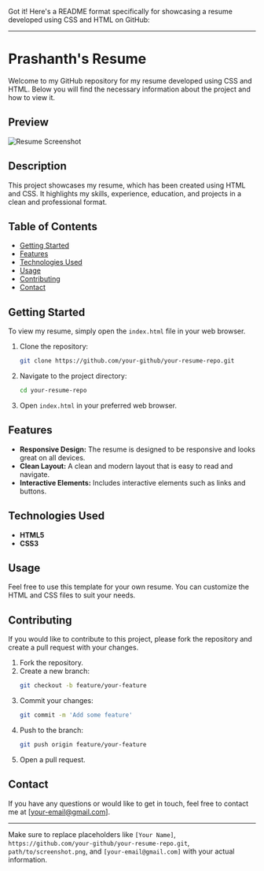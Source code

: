 Got it! Here's a README format specifically for showcasing a resume developed using CSS and HTML on GitHub:

---

# Prashanth's Resume

Welcome to my GitHub repository for my resume developed using CSS and HTML. Below you will find the necessary information about the project and how to view it.

## Preview

![Resume Screenshot](path/to/screenshot.png)

## Description

This project showcases my resume, which has been created using HTML and CSS. It highlights my skills, experience, education, and projects in a clean and professional format.

## Table of Contents

- [Getting Started](#getting-started)
- [Features](#features)
- [Technologies Used](#technologies-used)
- [Usage](#usage)
- [Contributing](#contributing)
- [Contact](#contact)

## Getting Started

To view my resume, simply open the `index.html` file in your web browser.

1. Clone the repository:
   ```bash
   git clone https://github.com/your-github/your-resume-repo.git
   ```
2. Navigate to the project directory:
   ```bash
   cd your-resume-repo
   ```
3. Open `index.html` in your preferred web browser.

## Features

- **Responsive Design:** The resume is designed to be responsive and looks great on all devices.
- **Clean Layout:** A clean and modern layout that is easy to read and navigate.
- **Interactive Elements:** Includes interactive elements such as links and buttons.

## Technologies Used

- **HTML5**
- **CSS3**

## Usage

Feel free to use this template for your own resume. You can customize the HTML and CSS files to suit your needs.

## Contributing

If you would like to contribute to this project, please fork the repository and create a pull request with your changes.

1. Fork the repository.
2. Create a new branch:
   ```bash
   git checkout -b feature/your-feature
   ```
3. Commit your changes:
   ```bash
   git commit -m 'Add some feature'
   ```
4. Push to the branch:
   ```bash
   git push origin feature/your-feature
   ```
5. Open a pull request.

## Contact

If you have any questions or would like to get in touch, feel free to contact me at [your-email@gmail.com].

---

Make sure to replace placeholders like `[Your Name]`, `https://github.com/your-github/your-resume-repo.git`, `path/to/screenshot.png`, and `[your-email@gmail.com]` with your actual information.
